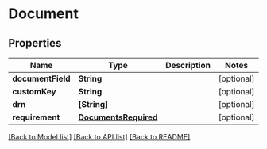 # Document

## Properties
Name | Type | Description | Notes
------------ | ------------- | ------------- | -------------
**documentField** | **String** |  | [optional] 
**customKey** | **String** |  | [optional] 
**drn** | **[String]** |  | [optional] 
**requirement** | [**DocumentsRequired**](DocumentsRequired.md) |  | [optional] 

[[Back to Model list]](../README.md#documentation-for-models) [[Back to API list]](../README.md#documentation-for-api-endpoints) [[Back to README]](../README.md)


